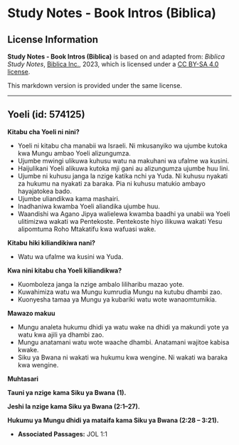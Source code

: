 # Study Notes - Book Intros (Biblica)

## License Information

**Study Notes - Book Intros (Biblica)** is based on and adapted from: _Biblica Study Notes_, [Biblica Inc.](https://www.biblica.com/), 2023, which is licensed under a [CC BY-SA 4.0 license](https://creativecommons.org/licenses/by-sa/4.0/legalcode.en).

This markdown version is provided under the same license.



--------------------------------

## Yoeli (id: 574125)

**Kitabu cha Yoeli ni nini?**

* Yoeli ni kitabu cha manabii wa Israeli. Ni mkusanyiko wa ujumbe kutoka kwa Mungu ambao Yoeli alizungumza.
* Ujumbe mwingi ulikuwa kuhusu watu na makuhani wa ufalme wa kusini.
* Haijulikani Yoeli alikuwa kutoka mji gani au alizungumza ujumbe huu lini.
* Ujumbe ni kuhusu janga la nzige katika nchi ya Yuda. Ni kuhusu nyakati za hukumu na nyakati za baraka. Pia ni kuhusu matukio ambayo hayajatokea bado.
* Ujumbe uliandikwa kama mashairi.
* Inadhaniwa kwamba Yoeli aliandika ujumbe huu.
* Waandishi wa Agano Jipya walielewa kwamba baadhi ya unabii wa Yoeli ulitimizwa wakati wa Pentekoste. Pentekoste hiyo ilikuwa wakati Yesu alipomtuma Roho Mtakatifu kwa wafuasi wake.

**Kitabu hiki kiliandikiwa nani?**

* Watu wa ufalme wa kusini wa Yuda.

**Kwa nini kitabu cha Yoeli kiliandikwa?**

* Kuomboleza janga la nzige ambalo liliharibu mazao yote.
* Kuwahimiza watu wa Mungu kumrudia Mungu na kutubu dhambi zao.
* Kuonyesha tamaa ya Mungu ya kubariki watu wote wanaomtumikia.

**Mawazo makuu**

* Mungu analeta hukumu dhidi ya watu wake na dhidi ya makundi yote ya watu kwa ajili ya dhambi zao.
* Mungu anatamani watu wote waache dhambi. Anatamani wajitoe kabisa kwake.
* Siku ya Bwana ni wakati wa hukumu kwa wengine. Ni wakati wa baraka kwa wengine.

**Muhtasari**

**Tauni ya nzige** **kama Siku ya Bwana** **(1\).**

**Jeshi la nzige kama Siku ya Bwana (2:1–27\).**

**Hukumu ya Mungu dhidi ya mataifa kama Siku ya Bwana (2:28 – 3:21\).**

* **Associated Passages:** JOL 1:1

